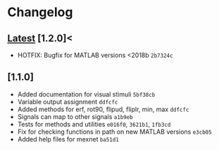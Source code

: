 # Changelog

## [Latest](https://github.com/cortex-lab/signals/commits/master) [1.2.0]<

- HOTFIX: Bugfix for MATLAB versions <2018b `2b7324c`

## [1.1.0]

- Added documentation for visual stimuli `5bf38cb`
- Variable output assignment `ddfcfc`
- Added methods for erf, rot90, flipud, fliplr, min, max `ddfcfc`
- Signals can map to other signals `a1b9eb`
- Tests for methods and utilities `e016f0`, `3621b1`, `1fb3cd`
- Fix for checking functions in path on new MATLAB versions `e3cb05`
- Added help files for mexnet `ba51d1`
